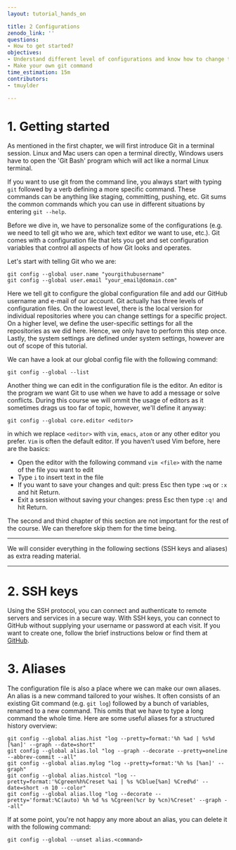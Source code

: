 ```yaml
---
layout: tutorial_hands_on

title: 2 Configurations 
zenodo_link: ''
questions:
- How to get started? 
objectives:
- Understand different level of configurations and know how to change them
- Make your own git command
time_estimation: 15m
contributors:
- tmuylder

---
```



# 1. Getting started
As mentioned in the first chapter, we will first introduce Git in a terminal session. Linux and Mac users can open a terminal directly, Windows users have to open the 'Git Bash' program which will act like a normal Linux terminal. 

If you want to use git from the command line, you always start with typing  `git` followed by a verb defining a more specific command. These commands can be anything like staging, committing, pushing, etc. Git sums the common commands which you can use in different situations by entering `git --help`.

Before we dive in, we have to personalize some of the configurations (e.g. we need to tell git who we are, which text editor we want to use, etc.). Git comes with a configuration file that lets you get and set configuration variables that control all aspects of how Git looks and operates.

Let's start with telling Git who we are:
```
git config --global user.name "yourgithubusername"
git config --global user.email "your_email@domain.com"
```
Here we tell git to configure the global configuration file and add our GitHub username and e-mail of our account. Git actually has three levels of configuration files. On the lowest level, there is the local version for individual repositories where you can change settings for a specific project. On a higher level, we define the user-specific settings for all the repositories as we did here. Hence, we only have to perform this step once. Lastly, the system settings are defined under system settings, however are out of scope of this tutorial.

We can have a look at our global config file with the following command:
```
git config --global --list
```

Another thing we can edit in the configuration file is the editor. An editor is the program we want Git to use when we have to add a message or solve conflicts. During this course we will ommit the usage of editors as it sometimes drags us too far of topic, however, we'll define it anyway:
```
git config --global core.editor <editor>
```
in which we replace `<editor>` with `vim`, `emacs`, `atom` or any other editor you prefer.  `Vim` is often the default editor. If you haven’t used Vim before, here are the basics:  
- Open the editor with the following command `vim <file>` with <file> the name of the file you want to edit
- Type `i` to insert text in the file
- If you want to save your changes and quit: press Esc then type `:wq` or `:x` and hit Return.
- Exit a session without saving your changes: press Esc then type `:q!` and hit Return. 
 
The second and third chapter of this section are not important for the rest of the course. We can therefore skip them for the time being. 

---
We will consider everything in the following sections (SSH keys and aliases) as extra reading material.

---

# 2. SSH keys
Using the SSH protocol, you can connect and authenticate to remote servers and services in a secure way.
With SSH keys, you can connect to GitHub without supplying your username or password at each visit. If you want to create one, follow the brief instructions below or find them at [GitHub](https://help.github.com/en/github/authenticating-to-github/checking-for-existing-ssh-keys).

# 3. Aliases
The configuration file is also a place where we can make our own aliases. An alias is a new command tailored to your wishes. It often consists of an existing Git command (e.g. `git log`) followed by a bunch of variables, renamed to a new command. This omits that we have to type a long command the whole time. Here are some useful aliases for a structured history overview:
```
git config --global alias.hist "log --pretty=format:'%h %ad | %s%d [%an]' --graph --date=short"
git config --global alias.lol "log --graph --decorate --pretty=oneline --abbrev-commit --all"
git config --global alias.mylog "log --pretty=format:'%h %s [%an]' --graph"
git config --global alias.histcol "log --pretty=format:'%Cgreen%h%Creset %ai | %s %Cblue[%an] %Cred%d' --date=short -n 10 --color"
git config --global alias.llog "log --decorate --pretty='format:%C(auto) %h %d %s %Cgreen(%cr by %cn)%Creset' --graph --all"
```

If at some point, you're not happy any more about an alias, you can delete it with the following command:
```
git config --global --unset alias.<command>
```

